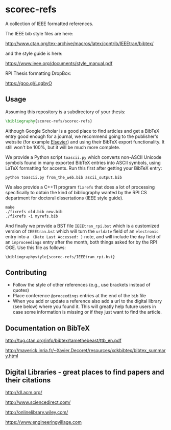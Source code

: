 # scorec-refs

A collection of IEEE formatted references.

The IEEE bib style files are here:

http://www.ctan.org/tex-archive/macros/latex/contrib/IEEEtran/bibtex/

and the style guide is here:

https://www.ieee.org/documents/style_manual.pdf

RPI Thesis formatting DropBox:

https://goo.gl/LqqbyO

## Usage

Assuming this repository is a subdirectory
of your thesis:

```latex
\bibliography{scorec-refs/scorec-refs}
```

Although Google Scholar is a good place to find articles
and get a BibTeX entry good enough for a journal,
we recommend going to the publisher's website
(for example [Elsevier](http://www.sciencedirect.com/))
and using their BibTeX export functionality.
It still won't be 100%, but it will be much more complete.

We provide a Python script `toascii.py` which converts non-ASCII
Unicode symbols found in many exported BibTeX entries
into ASCII symbols, using LaTeX formatting for accents.
Run this first after getting your BibTeX entry:

```
python toascii.py from_the_web.bib ascii_output.bib
```

We also provide a C++11 program `fixrefs` that does
a lot of processing specifically to obtain the kind
of bibliography wanted by the RPI CS department for
doctoral dissertations (IEEE style guide).

```
make
./fixrefs old.bib new.bib
./fixrefs -i myrefs.bib
```

And finally we provide a BST file `IEEEtran_rpi.bst` which is a
customized version of `IEEEtran.bst` which will turn the `urldate`
field of an `electronic` entry into a ` (Date Last Accessed: )` note,
and will include the `day` field of an
`inproceedings` entry after the month,
both things asked for by the RPI OGE.
Use this file as follows:

```
\bibliographystyle{scorec-refs/IEEEtran_rpi.bst}
```

## Contributing

* Follow the style of other references (e.g., use brackets instead of quotes)
* Place conference `@proceedings` entries at the end of the `bib` file
* When you add or update a reference also add a url to the digital library (see
  below) where you found it.  This will greatly help future users in case some
  information is missing or if they just want to find the article.

## Documentation on BibTeX

http://tug.ctan.org/info/bibtex/tamethebeast/ttb_en.pdf

http://maverick.inria.fr/~Xavier.Decoret/resources/xdkbibtex/bibtex_summary.html

## Digital Libraries - great places to find papers and their citations

http://dl.acm.org/

http://www.sciencedirect.com/

http://onlinelibrary.wiley.com/

https://www.engineeringvillage.com
